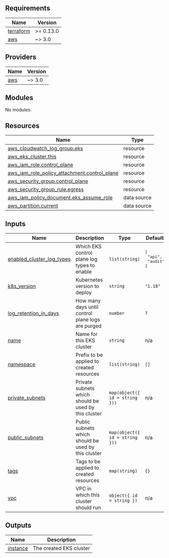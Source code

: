 <!-- BEGIN_TF_DOCS -->
## Requirements

| Name | Version |
|------|---------|
| <a name="requirement_terraform"></a> [terraform](#requirement\_terraform) | >= 0.13.0 |
| <a name="requirement_aws"></a> [aws](#requirement\_aws) | ~> 3.0 |

## Providers

| Name | Version |
|------|---------|
| <a name="provider_aws"></a> [aws](#provider\_aws) | ~> 3.0 |

## Modules

No modules.

## Resources

| Name | Type |
|------|------|
| [aws_cloudwatch_log_group.eks](https://registry.terraform.io/providers/hashicorp/aws/latest/docs/resources/cloudwatch_log_group) | resource |
| [aws_eks_cluster.this](https://registry.terraform.io/providers/hashicorp/aws/latest/docs/resources/eks_cluster) | resource |
| [aws_iam_role.control_plane](https://registry.terraform.io/providers/hashicorp/aws/latest/docs/resources/iam_role) | resource |
| [aws_iam_role_policy_attachment.control_plane](https://registry.terraform.io/providers/hashicorp/aws/latest/docs/resources/iam_role_policy_attachment) | resource |
| [aws_security_group.control_plane](https://registry.terraform.io/providers/hashicorp/aws/latest/docs/resources/security_group) | resource |
| [aws_security_group_rule.egress](https://registry.terraform.io/providers/hashicorp/aws/latest/docs/resources/security_group_rule) | resource |
| [aws_iam_policy_document.eks_assume_role](https://registry.terraform.io/providers/hashicorp/aws/latest/docs/data-sources/iam_policy_document) | data source |
| [aws_partition.current](https://registry.terraform.io/providers/hashicorp/aws/latest/docs/data-sources/partition) | data source |

## Inputs

| Name | Description | Type | Default | Required |
|------|-------------|------|---------|:--------:|
| <a name="input_enabled_cluster_log_types"></a> [enabled\_cluster\_log\_types](#input\_enabled\_cluster\_log\_types) | Which EKS control plane log types to enable | `list(string)` | <pre>[<br>  "api",<br>  "audit"<br>]</pre> | no |
| <a name="input_k8s_version"></a> [k8s\_version](#input\_k8s\_version) | Kubernetes version to deploy | `string` | `"1.18"` | no |
| <a name="input_log_retention_in_days"></a> [log\_retention\_in\_days](#input\_log\_retention\_in\_days) | How many days until control plane logs are purged | `number` | `7` | no |
| <a name="input_name"></a> [name](#input\_name) | Name for this EKS cluster | `string` | n/a | yes |
| <a name="input_namespace"></a> [namespace](#input\_namespace) | Prefix to be applied to created resources | `list(string)` | `[]` | no |
| <a name="input_private_subnets"></a> [private\_subnets](#input\_private\_subnets) | Private subnets which should be used by this cluster | `map(object({ id = string }))` | n/a | yes |
| <a name="input_public_subnets"></a> [public\_subnets](#input\_public\_subnets) | Public subnets which should be used by this cluster | `map(object({ id = string }))` | n/a | yes |
| <a name="input_tags"></a> [tags](#input\_tags) | Tags to be applied to created resources | `map(string)` | `{}` | no |
| <a name="input_vpc"></a> [vpc](#input\_vpc) | VPC in which this cluster should run | `object({ id = string })` | n/a | yes |

## Outputs

| Name | Description |
|------|-------------|
| <a name="output_instance"></a> [instance](#output\_instance) | The created EKS cluster |
<!-- END_TF_DOCS -->